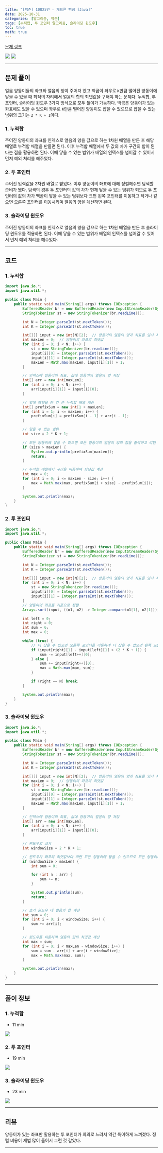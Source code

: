 ```yaml
---
title: "[백준] 10025번 - 게으른 백곰 [Java]"
date: 2025-10-31
categories: [알고리즘, 백준]
tags: [누적합, 투 포인터 알고리즘, 슬라이딩 윈도우]
toc: true
math: true
---
```


[문제 링크](https://www.acmicpc.net/problem/10025)

![](/assets/posts/2025-10/백준%2010025%20게으른%20백곰/photo1.png)
![](/assets/posts/2025-10/백준%2010025%20게으른%20백곰/photo2.png)

---

## 문제 풀이

얼음 양동이들의 좌표와 얼음의 양이 주어져 있고 백곰이 좌우로 `K`만큼 떨어진 양동이에 닿을 수 있을 때 최적의 자리에서 얼음의 합의 최댓값을 구해야 하는 문제다. 누적합, 투 포인터, 슬라이딩 윈도우 3가지 방식으로 모두 풀이가 가능하다. 백곰은 양동이가 있는 좌표에도 있을 수 있으며 좌우로 `K`만큼 떨어진 양동이도 잡을 수 있으므로 잡을 수 있는 범위의 크기는 `2 * K + 1`이다.

### 1. 누적합

주어진 양동이의 좌표를 인덱스로 얼음의 양을 값으로 하는 1차원 배열을 만든 후 해당 배열로 누적합 배열을 만들면 된다. 이후 누적합 배열에서 두 값의 차가 구간의 합이 된다는 점을 활용하면 된다. 이때 닿을 수 있는 범위가 배열의 인덱스를 넘어갈 수 있어서 먼저 예외 처리를 해주었다.

### 2. 투 포인터

주어진 입력값을 2차원 배열로 받았다. 이후 양동이의 좌표에 대해 정렬해주면 탐색할 준비가 됐다. 탐색의 경우 두 포인터의 값의 차가 현재 닿을 수 있는 범위가 되므로 두 포인터의 값의 차가 백곰이 닿을 수 있는 범위보다 크면 왼쪽 포인터를 이동하고 작거나 같으면 오른쪽 포인터를 이동시키며 얼음의 양을 계산하면 된다.

### 3. 슬라이딩 윈도우

주어진 양동이의 좌표를 인덱스로 얼음의 양을 값으로 하는 1차원 배열을 만든 후 슬라이딩 윈도우를 적용하면 된다. 이때 닿을 수 있는 범위가 배열의 인덱스를 넘어갈 수 있어서 먼저 예외 처리를 해주었다.

---

## 코드

### 1. 누적합

```java
import java.io.*;
import java.util.*;

public class Main {
    public static void main(String[] args) throws IOException {
        BufferedReader br = new BufferedReader(new InputStreamReader(System.in));
        StringTokenizer st = new StringTokenizer(br.readLine());

        int N = Integer.parseInt(st.nextToken());
        int K = Integer.parseInt(st.nextToken());

        int[][] input = new int[N][2];  // 양동이의 얼음의 양과 좌표를 임시 저장
        int maxLen = 0;  // 양동이의 좌표의 최댓값
        for (int i = 0; i < N; i++) {
            st = new StringTokenizer(br.readLine());
            input[i][0] = Integer.parseInt(st.nextToken());
            input[i][1] = Integer.parseInt(st.nextToken());
            maxLen = Math.max(maxLen, input[i][1]) + 1;
        }

        // 인덱스에 양동이의 좌표, 값에 양동이의 얼음의 양 저장
        int[] arr = new int[maxLen];
        for (int i = 0; i < N; i++) {
            arr[input[i][1]] = input[i][0];
        }

        // 앞에 패딩을 한 칸 준 누적합 배열 계산
        int[] prefixSum = new int[1 + maxLen];
        for (int i = 1; i <= maxLen; i++) {
            prefixSum[i] = prefixSum[i - 1] + arr[i - 1];
        }

        // 닿을 수 있는 범위
        int size = 2 * K + 1;

        // 모든 양동이에 닿을 수 있으면 모든 양동이의 얼음의 양의 합을 출력하고 리턴
        if (size > maxLen) {
            System.out.println(prefixSum[maxLen]);
            return;
        }

        // 누적합 배열에서 구간을 이동하며 최댓값 계산
        int max = 0;
        for (int i = 0; i <= maxLen - size; i++) {
            max = Math.max(max, prefixSum[i + size] - prefixSum[i]);
        }

        System.out.println(max);
    }
}
```

### 2. 투 포인터

```java
import java.io.*;
import java.util.*;

public class Main {
    public static void main(String[] args) throws IOException {
        BufferedReader br = new BufferedReader(new InputStreamReader(System.in));
        StringTokenizer st = new StringTokenizer(br.readLine());

        int N = Integer.parseInt(st.nextToken());
        int K = Integer.parseInt(st.nextToken());

        int[][] input = new int[N][2];  // 양동이의 얼음의 양과 좌표를 임시 저장
        for (int i = 0; i < N; i++) {
            st = new StringTokenizer(br.readLine());
            input[i][0] = Integer.parseInt(st.nextToken());
            input[i][1] = Integer.parseInt(st.nextToken());
        }
        // 양동이의 좌표를 기준으로 정렬
        Arrays.sort(input, ((o1, o2) -> Integer.compare(o1[1], o2[1])));

        int left = 0;
        int right = 0;
        int sum = 0;
        int max = 0;

        while (true) {
            // 더 잡을 수 있으면 오른쪽 포인터를 이동하며 더 잡을 수 없으면 왼쪽 포인터를 이동
            if (input[right][1] - input[left][1] > (2 * K + 1)) {
                sum -= input[left++][0];
            } else {
                sum += input[right++][0];
                max = Math.max(max, sum);
            }

            if (right == N) break;
        }

        System.out.println(max);
    }
}
```

### 3. 슬라이딩 윈도우

```java
import java.io.*;
import java.util.*;

public class Main {
    public static void main(String[] args) throws IOException {
        BufferedReader br = new BufferedReader(new InputStreamReader(System.in));
        StringTokenizer st = new StringTokenizer(br.readLine());

        int N = Integer.parseInt(st.nextToken());
        int K = Integer.parseInt(st.nextToken());

        int[][] input = new int[N][2];  // 양동이의 얼음의 양과 좌표를 임시 저장
        int maxLen = 0;  // 양동이의 좌표의 최댓값
        for (int i = 0; i < N; i++) {
            st = new StringTokenizer(br.readLine());
            input[i][0] = Integer.parseInt(st.nextToken());
            input[i][1] = Integer.parseInt(st.nextToken());
            maxLen = Math.max(maxLen, input[i][1]) + 1;
        }

        // 인덱스에 양동이의 좌표, 값에 양동이의 얼음의 양 저장
        int[] arr = new int[maxLen];
        for (int i = 0; i < N; i++) {
            arr[input[i][1]] = input[i][0];
        }

        // 윈도우의 크기
        int windowSize = 2 * K + 1;

        // 윈도우가 좌표의 최댓값보다 크면 모든 양동이에 닿을 수 있으므로 모든 양동이의 얼음의 합을 출력하고 리턴
        if (windowSize > maxLen) {
            int sum = 0;

            for (int n : arr) {
                sum += n;
            }

            System.out.println(sum);
            return;
        }

        // 초기 윈도우 내 얼음의 합 계산
        int sum = 0;
        for (int i = 0; i < windowSize; i++) {
            sum += arr[i];
        }

        // 윈도우를 이동하며 얼음의 합의 최댓값 계산
        int max = sum;
        for (int i = 0; i < maxLen - windowSize; i++) {
            sum = sum - arr[i] + arr[i + windowSize];
            max = Math.max(max, sum);
        }

        System.out.println(max);
    }
}
```

---

## 풀이 정보

### 1. 누적합

- 11 min

![](/assets/posts/2025-10/백준%2010025%20게으른%20백곰/photo3.png)

### 2. 투 포인터

- 19 min

![](/assets/posts/2025-10/백준%2010025%20게으른%20백곰/photo4.png)

### 3. 슬라이딩 윈도우

- 23 min

![](/assets/posts/2025-10/백준%2010025%20게으른%20백곰/photo5.png)

---

## 리뷰

양동이가 있는 좌표만 활용하는 투 포인터가 의외로 느려서 약간 특이하게 느껴졌다. 정렬 비용이 제법 많이 들어서 그런 것 같았다.

---

